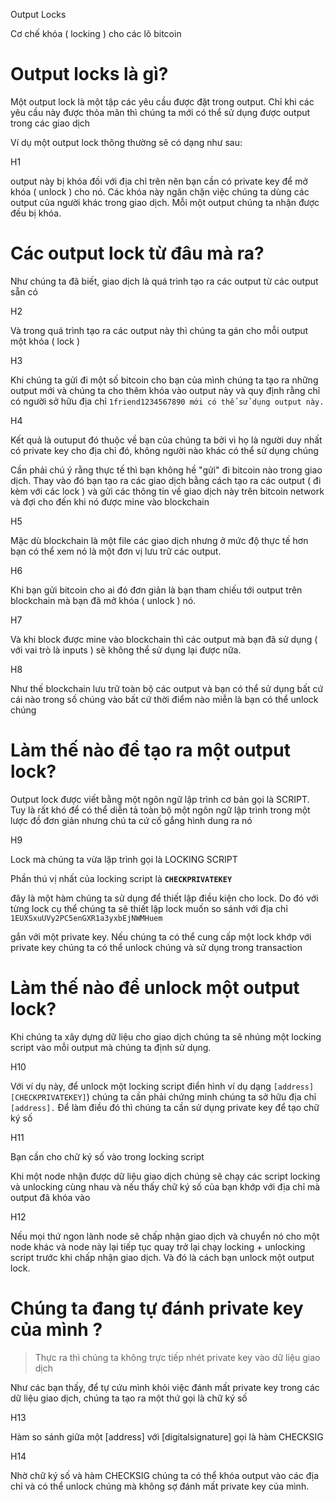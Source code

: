 
Output Locks

Cơ chế khóa ( locking ) cho các lô bitcoin

# Output locks là gì?

Một output lock là một tập các yêu cầu được đặt trong output. Chỉ khi các yêu cầu này được thỏa mãn thì chúng ta mới có thể sử dụng được output trong các giao dịch

Ví dụ một output lock thông thường sẽ có dạng như sau:

H1

output này bị khóa đối với địa chỉ trên nên bạn cần có private key để mở khóa ( unlock ) cho nó.  Các khóa này ngăn chặn việc chúng ta dùng các output của người khác trong giao dịch. Mỗi một output chúng ta nhận được đều bị khóa.

# Các output lock từ đâu mà ra?

Như chúng ta đã biết, giao dịch là quá trình tạo ra các output từ các output sẵn có

H2

Và trong quá trình tạo ra các output này thì chúng ta gán cho mỗi output một khóa ( lock )

H3

Khi chúng ta gửi đi một số bitcoin cho bạn của mình chúng ta tạo ra những output mới và chúng ta cho thêm khóa vào  output này và quy định rằng chỉ có người sở hữu địa chỉ `1friend1234567890 mới có thể sử dụng output này.`

H4

Kết quả là outuput đó thuộc về bạn của chúng ta bởi vì họ là người duy nhất có private key cho địa chỉ đó, không người nào khác có thể sử dụng chúng

Cần phải chú ý rằng thực tế thì bạn không hề "gửi" đi bitcoin nào trong giao dịch. Thay vào đó bạn tạo ra các giao dịch bằng cách tạo ra các output ( đi kèm với các lock ) và gửi các thông tin về giao dịch này trên bitcoin network và đợi cho đến khi nó được mine vào blockchain

H5

Mặc dù blockchain là một file các giao dịch nhưng ở mức độ thực tế hơn bạn có thể xem nó là một đơn vị lưu trữ các output.

H6

Khi bạn gửi bitcoin cho ai đó đơn giản là bạn tham chiếu tới output trên blockchain mà bạn đã mở khóa ( unlock ) nó.

H7

Và khi block được mine vào blockchain thì các output mà bạn đã sử dụng ( với vai trò là inputs ) sẽ không thể sử dụng lại được nữa.

H8

Như thế blockchain lưu trữ toàn bộ các output và bạn có thể sử dụng bất cứ cái nào trong số chúng vào bất cứ thời điểm nào miễn là bạn có thể unlock chúng

# Làm thế nào để tạo ra một output lock?

Output lock được viết bằng một ngôn ngữ lập trình cơ bản gọi là SCRIPT. Tuy là rất khó để có thể diễn tả toàn bộ một ngôn ngữ lập trình trong một lược đồ đơn giản nhưng chú ta cứ cố gắng hình dung ra nó

H9

Lock mà chúng ta vừa lập trình gọi là LOCKING SCRIPT

Phần thú vị nhất của locking script là **`CHECKPRIVATEKEY`**

đây là một hàm chúng ta sử dụng để thiết lập điều kiện cho lock. Do đó với từng lock cụ thể  chúng ta sẽ thiết lập lock muốn so sánh với địa chỉ `1EUXSxuUVy2PC5enGXR1a3yxbEjNWMHuem`

gắn với một private key. Nếu chúng ta có thể cung cấp một lock khớp với private key chúng ta có thể unlock chúng và sử dụng trong transaction

# Làm thế nào để unlock một output lock?

Khi chúng ta xây dựng dữ liệu cho giao dịch chúng ta sẽ nhúng một locking script vào mỗi output mà chúng ta định sử dụng.

H10

Với ví dụ này, để unlock một locking script điển hình ví dụ dạng `[address][CHECKPRIVATEKEY]`) chúng ta cần phải chứng minh chúng ta sở hữu địa chỉ `[address].` Để làm điều đó thì chúng ta cần sử dụng private key để tạo chữ ký số

H11

Bạn cần cho chữ ký số vào trong locking script

Khi một node nhận được dữ liệu giao dịch chúng sẽ chạy các script locking và unlocking cùng nhau và nếu thấy chữ ký số của bạn khớp với địa chỉ mà output đã khóa vào 

H12

Nếu mọi thứ ngon lành node sẽ chấp nhận giao dịch và chuyển nó cho một node khác và node này lại tiếp tục quay trở lại chạy locking \+ unlocking script trước khi chấp nhận giao dịch. Và đó là cách bạn unlock một output lock.

# Chúng ta đang tự đánh private key của mình ?

> Thực ra thì chúng ta không trực tiếp nhét private key vào dữ liệu giao dịch

Như các bạn thấy, để tự cứu mình khỏi việc đánh mất private key trong các dữ liệu giao dịch, chúng ta tạo ra một thứ gọi là chữ ký số

H13

Hàm so sánh giữa một \[address\] với \[digitalsignature\] gọi là hàm CHECKSIG

H14

Nhờ chữ ký số và hàm CHECKSIG chúng ta có thể khóa output vào các địa chỉ và có thể unlock chúng mà không sợ đánh mất private key của mình.
